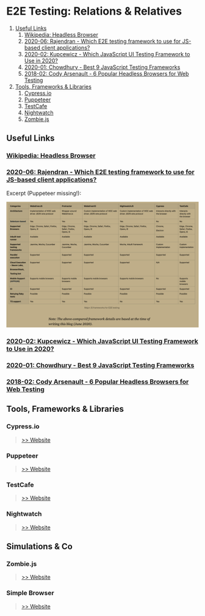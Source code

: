 # E2E Testing: Relations & Relatives


<!-- @import "[TOC]" {cmd="toc" depthFrom=2 depthTo=6 orderedList=true} -->

<!-- code_chunk_output -->

1. [Useful Links](#useful-links)
    1. [Wikipedia: Headless Browser](#wikipedia-headless-browserhttpsenwikipediaorgwikiheadless_browser)
    2. [2020-06: Rajendran - Which E2E testing framework to use for JS-based client applications?](#2020-06-rajendran-which-e2e-testing-framework-to-use-for-js-based-client-applicationshttpsmediumcomaswinkumar4018which-e2e-testing-framework-to-use-for-js-based-client-applications-fbcac9aab680)
    3. [2020-02: Kupcewicz - Which JavaScript UI Testing Framework to Use in 2020?](#2020-02-kupcewicz-which-javascript-ui-testing-framework-to-use-in-2020httpswwwnetgurucomcodestorieswhich-javascript-ui-testing-framework-to-use-in-2020)
    4. [2020-01: Chowdhury - Best 9 JavaScript Testing Frameworks ](#2020-01-chowdhury-best-9-javascript-testing-frameworks-httpswwwlambdatestcomblogtop-javascript-automation-testing-framework)
    5. [2018-02: Cody Arsenault - 6 Popular Headless Browsers for Web Testing](#2018-02-cody-arsenault-6-popular-headless-browsers-for-web-testinghttpswwwkeycdncomblogheadless-browsers)
2. [Tools, Frameworks & Libraries](#tools-frameworks-libraries)
    1. [Cypress.io](#cypressio)
    2. [Puppeteer](#puppeteer)
    3. [TestCafe](#testcafe)
    4. [Nightwatch](#nightwatch)
    5. [Zombie.js](#zombiejs)

<!-- /code_chunk_output -->


## Useful Links

### [Wikipedia: Headless Browser](https://en.wikipedia.org/wiki/Headless_browser)

### [2020-06: Rajendran - Which E2E testing framework to use for JS-based client applications?](https://medium.com/@aswinkumar4018/which-e2e-testing-framework-to-use-for-js-based-client-applications-fbcac9aab680)

Excerpt (Puppeteer missing!):

![Excerpt: Comparison Table](ASSETS/Rajendran_Comparison_Table.png)



### [2020-02: Kupcewicz - Which JavaScript UI Testing Framework to Use in 2020?](https://www.netguru.com/codestories/which-javascript-ui-testing-framework-to-use-in-2020)

### [2020-01: Chowdhury - Best 9 JavaScript Testing Frameworks ](https://www.lambdatest.com/blog/top-javascript-automation-testing-framework/)

### [2018-02: Cody Arsenault - 6 Popular Headless Browsers for Web Testing](https://www.keycdn.com/blog/headless-browsers)

## Tools, Frameworks & Libraries

### Cypress.io

>[>> Website](https://www.cypress.io/)

### Puppeteer

>[>> Website](https://github.com/puppeteer/puppeteer)

### TestCafe

>[>> Website](https://github.com/DevExpress/testcafe)

### Nightwatch

>[>> Website](https://github.com/nightwatchjs/nightwatch)

## Simulations & Co

### Zombie.js

>[>> Website](https://github.com/assaf/zombie)

### Simple Browser

> [>> Website](https://github.com/SimpleBrowserDotNet/SimpleBrowser)